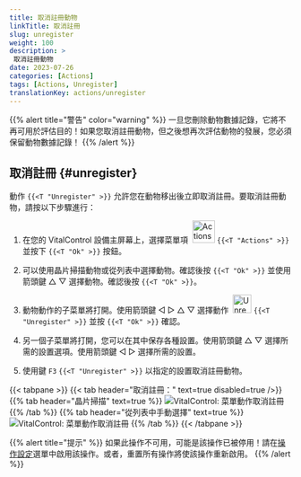 ```yaml
---
title: 取消註冊動物
linkTitle: 取消註冊
slug: unregister
weight: 100
description: >
 取消註冊動物
date: 2023-07-26
categories: [Actions]
tags: [Actions, Unregister]
translationKey: actions/unregister
---
```

{{% alert title="警告" color="warning" %}}
一旦您刪除動物數據記錄，它將不再可用於評估目的！如果您取消註冊動物，但之後想再次評估動物的發展，您必須保留動物數據記錄！
{{% /alert %}}

## 取消註冊 {#unregister}

動作 `{{<T "Unregister" >}}` 允許您在動物移出後立即取消註冊。要取消註冊動物，請按以下步驟進行：

1. 在您的 VitalControl 設備主屏幕上，選擇菜單項 &nbsp;<img src="/icons/actions.svg" width="40" align="bottom" alt="Actions" /> `{{<T "Actions" >}}` 並按下 `{{<T "Ok" >}}` 按鈕。

2. 可以使用晶片掃描動物或從列表中選擇動物。確認後按 `{{<T "Ok" >}}` 並使用箭頭鍵 △ ▽ 選擇動物。確認後按 `{{<T "Ok" >}}`。

3. 動物動作的子菜單將打開。使用箭頭鍵 ◁ ▷ △ ▽ 選擇動作 &nbsp;<img src="/icons/actions/unregister.svg" width="33" align="bottom" alt="Unregister" /> `{{<T "Unregister" >}}` 並按 `{{<T "Ok" >}}` 確認。

4. 另一個子菜單將打開，您可以在其中保存各種設置。使用箭頭鍵 △ ▽ 選擇所需的設置選項。使用箭頭鍵 ◁ ▷ 選擇所需的設置。

5. 使用鍵 `F3` `{{<T "Unregister" >}}` 以指定的設置取消註冊動物。

{{< tabpane >}}
{{< tab header="取消註冊：" text=true disabled=true />}}
{{% tab header="晶片掃描" text=true %}}
![VitalControl: 菜單動作取消註冊](../images/unregister-scan.png "取消註冊動物")
{{% /tab %}}
{{% tab header="從列表中手動選擇" text=true %}}
![VitalControl: 菜單動作取消註冊](../images/unregister.png "取消註冊動物")
{{% /tab %}}
{{< /tabpane >}}


{{% alert title="提示" %}}
如果此操作不可用，可能是該操作已被停用！請在[操作設定](../setting/)選單中啟用該操作。或者，重置所有操作將使該操作重新啟用。
{{% /alert %}}
